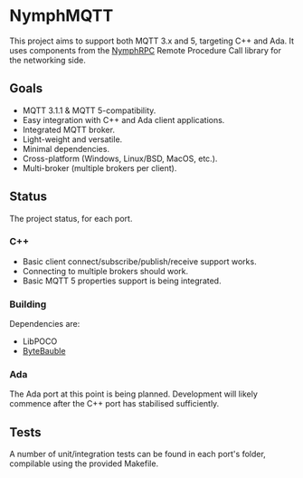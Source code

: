 # NymphMQTT #

This project aims to support both MQTT 3.x and 5, targeting C++ and Ada. It uses components from the [NymphRPC](https://github.com/MayaPosch/NymphRPC "NymphRPC") Remote Procedure Call library for the networking side.

## Goals ##

* MQTT 3.1.1 & MQTT 5-compatibility.
* Easy integration with C++ and Ada client applications.
* Integrated MQTT broker.
* Light-weight and versatile.
* Minimal dependencies.
* Cross-platform (Windows, Linux/BSD, MacOS, etc.).
* Multi-broker (multiple brokers per client).

## Status ##

The project status, for each port.

### C++ ###

* Basic client connect/subscribe/publish/receive support works.
* Connecting to multiple brokers should work.
* Basic MQTT 5 properties support is being integrated.

### Building ###

Dependencies are:

* LibPOCO
* [ByteBauble](https://github.com/MayaPosch/ByteBauble)



### Ada ###

The Ada port at this point is being planned. Development will likely commence after the C++ port has stabilised sufficiently.

## Tests ##

A number of unit/integration tests can be found in each port's folder, compilable using the provided Makefile.